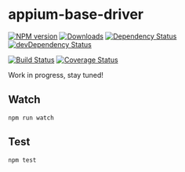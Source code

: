 appium-base-driver
===================
[![NPM version](http://img.shields.io/npm/v/appium-base-driver.svg)](https://npmjs.org/package/appium-base-driver) 
[![Downloads](http://img.shields.io/npm/dm/appium-base-driver.svg)](https://npmjs.org/package/appium-base-driver)
[![Dependency Status](https://david-dm.org/appium/appium-base-driver.svg)](https://david-dm.org/appium/appium-base-driver)
[![devDependency Status](https://david-dm.org/appium/appium-base-driver/dev-status.svg)](https://david-dm.org/appium/appium-base-driver#info=devDependencies)

[![Build Status](https://travis-ci.org/appium/appium-base-driver.svg?branch=master)](https://travis-ci.org/appium/appium-base-driver)
[![Coverage Status](https://coveralls.io/repos/appium/appium-base-driver/badge.svg?branch=master)](https://coveralls.io/r/appium/appium-base-driver?branch=master)

Work in progress, stay tuned!

## Watch

```
npm run watch
```

## Test

```
npm test
```
